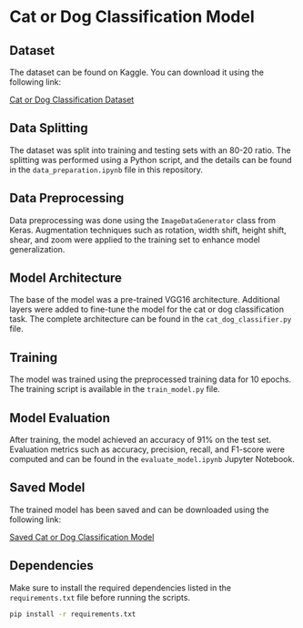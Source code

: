 # Cat or Dog Classification Model

## Dataset

The dataset can be found on Kaggle. You can download it using the following link:

[Cat or Dog Classification Dataset](https://drive.google.com/drive/folders/1gWctRWtAzVqZQ4zxVk3LMU3X-ZNk8meE?usp=sharing)

## Data Splitting

The dataset was split into training and testing sets with an 80-20 ratio. The splitting was performed using a Python script, and the details can be found in the `data_preparation.ipynb` file in this repository.

## Data Preprocessing

Data preprocessing was done using the `ImageDataGenerator` class from Keras. Augmentation techniques such as rotation, width shift, height shift, shear, and zoom were applied to the training set to enhance model generalization.

## Model Architecture

The base of the model was a pre-trained VGG16 architecture. Additional layers were added to fine-tune the model for the cat or dog classification task. The complete architecture can be found in the `cat_dog_classifier.py` file.

## Training

The model was trained using the preprocessed training data for 10 epochs. The training script is available in the `train_model.py` file.

## Model Evaluation

After training, the model achieved an accuracy of 91% on the test set. Evaluation metrics such as accuracy, precision, recall, and F1-score were computed and can be found in the `evaluate_model.ipynb` Jupyter Notebook.

## Saved Model

The trained model has been saved and can be downloaded using the following link:

[Saved Cat or Dog Classification Model](https://drive.google.com/file/d/1XL6eKbiflzc3lSZ-a2FALpjKvgg6R7Bo/view?usp=sharing)

## Dependencies

Make sure to install the required dependencies listed in the `requirements.txt` file before running the scripts.

```bash
pip install -r requirements.txt
